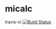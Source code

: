 # micalc
travis-ci [![Build Status](https://travis-ci.com/jdiegoisaza/micalc.svg?branch=master)](https://travis-ci.com/jdiegoisaza/micalc)
